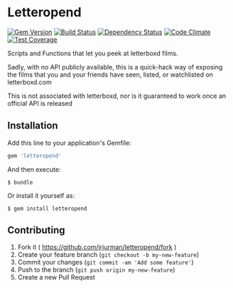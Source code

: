 Letteropend
===========

[![Gem Version](https://badge.fury.io/rb/letteropend.svg)](http://badge.fury.io/rb/letteropend)
[![Build Status](https://travis-ci.org/JRJurman/Letteropend.svg?branch=master)](https://travis-ci.org/JRJurman/Letteropend)
[![Dependency Status](https://gemnasium.com/JRJurman/Letteropend.svg)](https://gemnasium.com/JRJurman/Letteropend)
[![Code Climate](https://codeclimate.com/github/JRJurman/Letteropend/badges/gpa.svg)](https://codeclimate.com/github/JRJurman/Letteropend)
[![Test Coverage](https://codeclimate.com/github/JRJurman/Letteropend/badges/coverage.svg)](https://codeclimate.com/github/JRJurman/Letteropend)

Scripts and Functions that let you peek at letterboxd films.

Sadly, with no API publicly available, this is a quick-hack way of exposing the films that you and your friends have seen, listed, or watchlisted on letterboxd.com

This is not associated with letterboxd, nor is it guaranteed to work once an official API is released

Installation
------------

Add this line to your application's Gemfile:

```ruby
gem 'letteropend'
```

And then execute:

    $ bundle

Or install it yourself as:

    $ gem install letteropend

Contributing
------------

1. Fork it ( https://github.com/jrjurman/letteropend/fork )
2. Create your feature branch (`git checkout -b my-new-feature`)
3. Commit your changes (`git commit -am 'Add some feature'`)
4. Push to the branch (`git push origin my-new-feature`)
5. Create a new Pull Request
